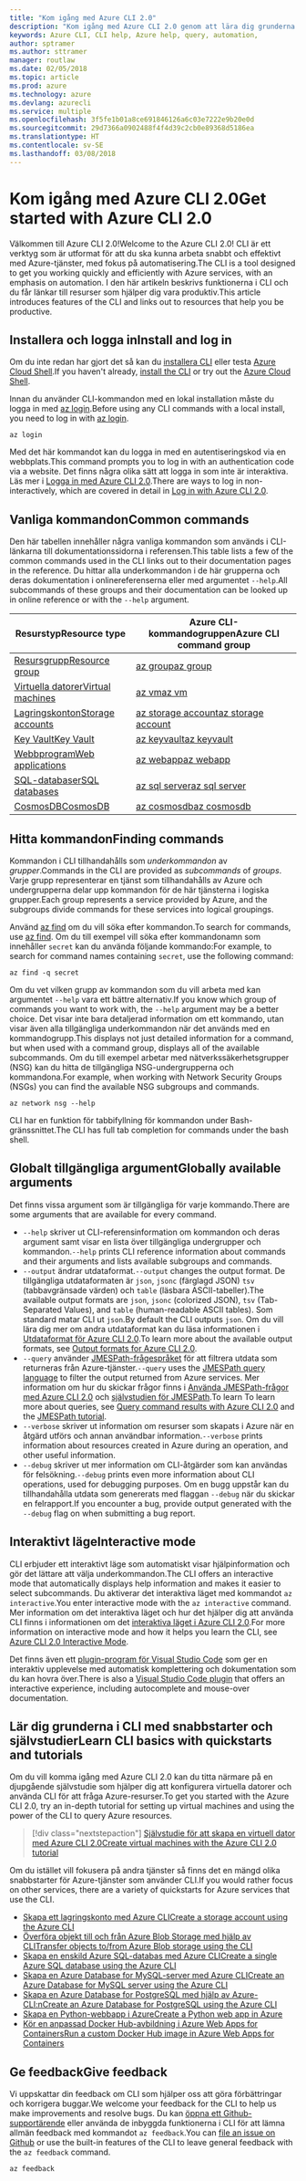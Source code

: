 ```yaml
---
title: "Kom igång med Azure CLI 2.0"
description: "Kom igång med Azure CLI 2.0 genom att lära dig grunderna om kommandon."
keywords: Azure CLI, CLI help, Azure help, query, automation,
author: sptramer
ms.author: sttramer
manager: routlaw
ms.date: 02/05/2018
ms.topic: article
ms.prod: azure
ms.technology: azure
ms.devlang: azurecli
ms.service: multiple
ms.openlocfilehash: 3f5fe1b01a8ce691846126a6c03e7222e9b20e0d
ms.sourcegitcommit: 29d7366a0902488f4f4d39c2cb0e89368d5186ea
ms.translationtype: HT
ms.contentlocale: sv-SE
ms.lasthandoff: 03/08/2018
---
```

# <a name="get-started-with-azure-cli-20"></a><span data-ttu-id="fbd37-104">Kom igång med Azure CLI 2.0</span><span class="sxs-lookup"><span data-stu-id="fbd37-104">Get started with Azure CLI 2.0</span></span>

<span data-ttu-id="fbd37-105">Välkommen till Azure CLI 2.0!</span><span class="sxs-lookup"><span data-stu-id="fbd37-105">Welcome to the Azure CLI 2.0!</span></span> <span data-ttu-id="fbd37-106">CLI är ett verktyg som är utformat för att du ska kunna arbeta snabbt och effektivt med Azure-tjänster, med fokus på automatisering.</span><span class="sxs-lookup"><span data-stu-id="fbd37-106">The CLI is a tool designed to get you working quickly and efficiently with Azure services, with an emphasis on automation.</span></span> <span data-ttu-id="fbd37-107">I den här artikeln beskrivs funktionerna i CLI och du får länkar till resurser som hjälper dig vara produktiv.</span><span class="sxs-lookup"><span data-stu-id="fbd37-107">This article introduces features of the CLI and links out to resources that help you be productive.</span></span>

## <a name="install-and-log-in"></a><span data-ttu-id="fbd37-108">Installera och logga in</span><span class="sxs-lookup"><span data-stu-id="fbd37-108">Install and log in</span></span>

<span data-ttu-id="fbd37-109">Om du inte redan har gjort det så kan du [installera CLI](install-azure-cli.md) eller testa [Azure Cloud Shell](/azure/cloud-shell/overview).</span><span class="sxs-lookup"><span data-stu-id="fbd37-109">If you haven't already, [install the CLI](install-azure-cli.md) or try out the [Azure Cloud Shell](/azure/cloud-shell/overview).</span></span>

<span data-ttu-id="fbd37-110">Innan du använder CLI-kommandon med en lokal installation måste du logga in med [az login](/cli/azure/reference-index#az_login).</span><span class="sxs-lookup"><span data-stu-id="fbd37-110">Before using any CLI commands with a local install, you need to log in with [az login](/cli/azure/reference-index#az_login).</span></span>

```azurecli
az login
```

<span data-ttu-id="fbd37-111">Med det här kommandot kan du logga in med en autentiseringskod via en webbplats.</span><span class="sxs-lookup"><span data-stu-id="fbd37-111">This command prompts you to log in with an authentication code via a website.</span></span> <span data-ttu-id="fbd37-112">Det finns några olika sätt att logga in som inte är interaktiva. Läs mer i [Logga in med Azure CLI 2.0](authenticate-azure-cli.md).</span><span class="sxs-lookup"><span data-stu-id="fbd37-112">There are ways to log in non-interactively, which are covered in detail in [Log in with Azure CLI 2.0](authenticate-azure-cli.md).</span></span>

## <a name="common-commands"></a><span data-ttu-id="fbd37-113">Vanliga kommandon</span><span class="sxs-lookup"><span data-stu-id="fbd37-113">Common commands</span></span>

<span data-ttu-id="fbd37-114">Den här tabellen innehåller några vanliga kommandon som används i CLI-länkarna till dokumentationssidorna i referensen.</span><span class="sxs-lookup"><span data-stu-id="fbd37-114">This table lists a few of the common commands used in the CLI links out to their documentation pages in the reference.</span></span>
<span data-ttu-id="fbd37-115">Du hittar alla underkommandon i de här grupperna och deras dokumentation i onlinereferenserna eller med argumentet `--help`.</span><span class="sxs-lookup"><span data-stu-id="fbd37-115">All subcommands of these groups and their documentation can be looked up in online reference or with the `--help` argument.</span></span>

| <span data-ttu-id="fbd37-116">Resurstyp</span><span class="sxs-lookup"><span data-stu-id="fbd37-116">Resource type</span></span> | <span data-ttu-id="fbd37-117">Azure CLI-kommandogruppen</span><span class="sxs-lookup"><span data-stu-id="fbd37-117">Azure CLI command group</span></span> |
|---------------|-------------------------|
| [<span data-ttu-id="fbd37-118">Resursgrupp</span><span class="sxs-lookup"><span data-stu-id="fbd37-118">Resource group</span></span>](/azure/azure-resource-manager/resource-group-overview) | [<span data-ttu-id="fbd37-119">az group</span><span class="sxs-lookup"><span data-stu-id="fbd37-119">az group</span></span>](/cli/azure/group) |
| [<span data-ttu-id="fbd37-120">Virtuella datorer</span><span class="sxs-lookup"><span data-stu-id="fbd37-120">Virtual machines</span></span>](/azure/virtual-machines) | [<span data-ttu-id="fbd37-121">az vm</span><span class="sxs-lookup"><span data-stu-id="fbd37-121">az vm</span></span>](/cli/azure/vm) |
| [<span data-ttu-id="fbd37-122">Lagringskonton</span><span class="sxs-lookup"><span data-stu-id="fbd37-122">Storage accounts</span></span>](/azure/storage/common/storage-introduction) | [<span data-ttu-id="fbd37-123">az storage account</span><span class="sxs-lookup"><span data-stu-id="fbd37-123">az storage account</span></span>](/cli/azure/storage/account) |
| [<span data-ttu-id="fbd37-124">Key Vault</span><span class="sxs-lookup"><span data-stu-id="fbd37-124">Key Vault</span></span>](/azure/key-vault/key-vault-whatis) | [<span data-ttu-id="fbd37-125">az keyvault</span><span class="sxs-lookup"><span data-stu-id="fbd37-125">az keyvault</span></span>](/cli/azure/keyvault) |
| [<span data-ttu-id="fbd37-126">Webbprogram</span><span class="sxs-lookup"><span data-stu-id="fbd37-126">Web applications</span></span>](/azure/ap-service) | [<span data-ttu-id="fbd37-127">az webapp</span><span class="sxs-lookup"><span data-stu-id="fbd37-127">az webapp</span></span>](/cli/azure/webapp) |
| [<span data-ttu-id="fbd37-128">SQL-databaser</span><span class="sxs-lookup"><span data-stu-id="fbd37-128">SQL databases</span></span>](/azure/sql-database) | [<span data-ttu-id="fbd37-129">az sql server</span><span class="sxs-lookup"><span data-stu-id="fbd37-129">az sql server</span></span>](/cli/azure/sql/server) |
| [<span data-ttu-id="fbd37-130">CosmosDB</span><span class="sxs-lookup"><span data-stu-id="fbd37-130">CosmosDB</span></span>](/azure/cosmos-db) | [<span data-ttu-id="fbd37-131">az cosmosdb</span><span class="sxs-lookup"><span data-stu-id="fbd37-131">az cosmosdb</span></span>](/cli/azure/cosmosdb) |

## <a name="finding-commands"></a><span data-ttu-id="fbd37-132">Hitta kommandon</span><span class="sxs-lookup"><span data-stu-id="fbd37-132">Finding commands</span></span>

<span data-ttu-id="fbd37-133">Kommandon i CLI tillhandahålls som _underkommandon_ av _grupper_.</span><span class="sxs-lookup"><span data-stu-id="fbd37-133">Commands in the CLI are provided as _subcommands_ of _groups_.</span></span>
<span data-ttu-id="fbd37-134">Varje grupp representerar en tjänst som tillhandahålls av Azure och undergrupperna delar upp kommandon för de här tjänsterna i logiska grupper.</span><span class="sxs-lookup"><span data-stu-id="fbd37-134">Each group represents a service provided by Azure, and the subgroups divide commands for these services into logical groupings.</span></span>

<span data-ttu-id="fbd37-135">Använd [az find](/cli/azure/reference-index#az_find) om du vill söka efter kommandon.</span><span class="sxs-lookup"><span data-stu-id="fbd37-135">To search for commands, use [az find](/cli/azure/reference-index#az_find).</span></span> <span data-ttu-id="fbd37-136">Om du till exempel vill söka efter kommandonamn som innehåller `secret` kan du använda följande kommando:</span><span class="sxs-lookup"><span data-stu-id="fbd37-136">For example, to search for command names containing `secret`, use the following command:</span></span>

```azurecli
az find -q secret
```

<span data-ttu-id="fbd37-137">Om du vet vilken grupp av kommandon som du vill arbeta med kan argumentet `--help` vara ett bättre alternativ.</span><span class="sxs-lookup"><span data-stu-id="fbd37-137">If you know which group of commands you want to work with, the `--help` argument may be a better choice.</span></span> <span data-ttu-id="fbd37-138">Det visar inte bara detaljerad information om ett kommando, utan visar även alla tillgängliga underkommandon när det används med en kommandogrupp.</span><span class="sxs-lookup"><span data-stu-id="fbd37-138">This displays not just detailed information for a command, but when used with a command group, displays all of the available subcommands.</span></span> <span data-ttu-id="fbd37-139">Om du till exempel arbetar med nätverkssäkerhetsgrupper (NSG) kan du hitta de tillgängliga NSG-undergrupperna och kommandona.</span><span class="sxs-lookup"><span data-stu-id="fbd37-139">For example, when working with Network Security Groups (NSGs) you can find the available NSG subgroups and commands.</span></span>

```azurecli
az network nsg --help
```

<span data-ttu-id="fbd37-140">CLI har en funktion för tabbifyllning för kommandon under Bash-gränssnittet.</span><span class="sxs-lookup"><span data-stu-id="fbd37-140">The CLI has full tab completion for commands under the bash shell.</span></span>

## <a name="globally-available-arguments"></a><span data-ttu-id="fbd37-141">Globalt tillgängliga argument</span><span class="sxs-lookup"><span data-stu-id="fbd37-141">Globally available arguments</span></span>

<span data-ttu-id="fbd37-142">Det finns vissa argument som är tillgängliga för varje kommando.</span><span class="sxs-lookup"><span data-stu-id="fbd37-142">There are some arguments that are available for every command.</span></span>

* <span data-ttu-id="fbd37-143">`--help` skriver ut CLI-referensinformation om kommandon och deras argument samt visar en lista över tillgängliga undergrupper och kommandon.</span><span class="sxs-lookup"><span data-stu-id="fbd37-143">`--help` prints CLI reference information about commands and their arguments and lists available subgroups and commands.</span></span>
* <span data-ttu-id="fbd37-144">`--output` ändrar utdataformat.</span><span class="sxs-lookup"><span data-stu-id="fbd37-144">`--output` changes the output format.</span></span> <span data-ttu-id="fbd37-145">De tillgängliga utdataformaten är `json`, `jsonc` (färglagd JSON) `tsv` (tabbavgränsade värden) och `table` (läsbara ASCII-tabeller).</span><span class="sxs-lookup"><span data-stu-id="fbd37-145">The available output formats are `json`, `jsonc` (colorized JSON), `tsv` (Tab-Separated Values), and `table` (human-readable ASCII tables).</span></span> <span data-ttu-id="fbd37-146">Som standard matar CLI ut `json`.</span><span class="sxs-lookup"><span data-stu-id="fbd37-146">By default the CLI outputs `json`.</span></span> <span data-ttu-id="fbd37-147">Om du vill lära dig mer om andra utdataformat kan du läsa informationen i [Utdataformat för Azure CLI 2.0](format-output-azure-cli.md).</span><span class="sxs-lookup"><span data-stu-id="fbd37-147">To learn more about the available output formats, see [Output formats for Azure CLI 2.0](format-output-azure-cli.md).</span></span>
* <span data-ttu-id="fbd37-148">`--query` använder [JMESPath-frågespråket](http://jmespath.org/) för att filtrera utdata som returneras från Azure-tjänster.</span><span class="sxs-lookup"><span data-stu-id="fbd37-148">`--query` uses the [JMESPath query language](http://jmespath.org/) to filter the output returned from Azure services.</span></span> <span data-ttu-id="fbd37-149">Mer information om hur du skickar frågor finns i [Använda JMESPath-frågor med Azure CLI 2.0](query-azure-cli.md) och [självstudien för JMESPath](http://jmespath.org/tutorial.html).</span><span class="sxs-lookup"><span data-stu-id="fbd37-149">To learn To learn more about queries, see [Query command results with Azure CLI 2.0](query-azure-cli.md) and the [JMESPath tutorial](http://jmespath.org/tutorial.html).</span></span>
* <span data-ttu-id="fbd37-150">`--verbose` skriver ut information om resurser som skapats i Azure när en åtgärd utförs och annan användbar information.</span><span class="sxs-lookup"><span data-stu-id="fbd37-150">`--verbose` prints information about resources created in Azure during an operation, and other useful information.</span></span>
* <span data-ttu-id="fbd37-151">`--debug` skriver ut mer information om CLI-åtgärder som kan användas för felsökning.</span><span class="sxs-lookup"><span data-stu-id="fbd37-151">`--debug` prints even more information about CLI operations, used for debugging purposes.</span></span> <span data-ttu-id="fbd37-152">Om en bugg uppstår kan du tillhandahålla utdata som genererats med flaggan `--debug` när du skickar en felrapport.</span><span class="sxs-lookup"><span data-stu-id="fbd37-152">If you encounter a bug, provide output generated with the `--debug` flag on when submitting a bug report.</span></span>


## <a name="interactive-mode"></a><span data-ttu-id="fbd37-153">Interaktivt läge</span><span class="sxs-lookup"><span data-stu-id="fbd37-153">Interactive mode</span></span>

<span data-ttu-id="fbd37-154">CLI erbjuder ett interaktivt läge som automatiskt visar hjälpinformation och gör det lättare att välja underkommandon.</span><span class="sxs-lookup"><span data-stu-id="fbd37-154">The CLI offers an interactive mode that automatically displays help information and makes it easier to select subcommands.</span></span> <span data-ttu-id="fbd37-155">Du aktiverar det interaktiva läget med kommandot `az interactive`.</span><span class="sxs-lookup"><span data-stu-id="fbd37-155">You enter interactive mode with the `az interactive` command.</span></span> <span data-ttu-id="fbd37-156">Mer information om det interaktiva läget och hur det hjälper dig att använda CLI finns i informationen om det [interaktiva läget i Azure CLI 2.0](interactive-azure-cli.md).</span><span class="sxs-lookup"><span data-stu-id="fbd37-156">For more information on interactive mode and how it helps you learn the CLI, see [Azure CLI 2.0 Interactive Mode](interactive-azure-cli.md).</span></span>

<span data-ttu-id="fbd37-157">Det finns även ett [plugin-program för Visual Studio Code](https://marketplace.visualstudio.com/items?itemName=ms-vscode.azurecli) som ger en interaktiv upplevelse med automatisk komplettering och dokumentation som du kan hovra över.</span><span class="sxs-lookup"><span data-stu-id="fbd37-157">There is also a [Visual Studio Code plugin](https://marketplace.visualstudio.com/items?itemName=ms-vscode.azurecli) that offers an interactive experience, including autocomplete and mouse-over documentation.</span></span>



## <a name="learn-cli-basics-with-quickstarts-and-tutorials"></a><span data-ttu-id="fbd37-158">Lär dig grunderna i CLI med snabbstarter och självstudier</span><span class="sxs-lookup"><span data-stu-id="fbd37-158">Learn CLI basics with quickstarts and tutorials</span></span>

<span data-ttu-id="fbd37-159">Om du vill komma igång med Azure CLI 2.0 kan du titta närmare på en djupgående självstudie som hjälper dig att konfigurera virtuella datorer och använda CLI för att fråga Azure-resurser.</span><span class="sxs-lookup"><span data-stu-id="fbd37-159">To get you started with the Azure CLI 2.0, try an in-depth tutorial for setting up virtual machines and using the power of the CLI to query Azure resources.</span></span>

> [!div class="nextstepaction"]
> [<span data-ttu-id="fbd37-160">Självstudie för att skapa en virtuell dator med Azure CLI 2.0</span><span class="sxs-lookup"><span data-stu-id="fbd37-160">Create virtual machines with the Azure CLI 2.0 tutorial</span></span>](azure-cli-vm-tutorial.yml)

<span data-ttu-id="fbd37-161">Om du istället vill fokusera på andra tjänster så finns det en mängd olika snabbstarter för Azure-tjänster som använder CLI.</span><span class="sxs-lookup"><span data-stu-id="fbd37-161">If you would rather focus on other services, there are a variety of quickstarts for Azure services that use the CLI.</span></span>

* [<span data-ttu-id="fbd37-162">Skapa ett lagringskonto med Azure CLI</span><span class="sxs-lookup"><span data-stu-id="fbd37-162">Create a storage account using the Azure CLI</span></span>](/azure/storage/common/storage-quickstart-create-storage-account-cli)
* [<span data-ttu-id="fbd37-163">Överföra objekt till och från Azure Blob Storage med hjälp av CLI</span><span class="sxs-lookup"><span data-stu-id="fbd37-163">Transfer objects to/from Azure Blob storage using the CLI</span></span>](/azure/storage/blobs/storage-quickstart-blobs-cli)
* [<span data-ttu-id="fbd37-164">Skapa en enskild Azure SQL-databas med Azure CLI</span><span class="sxs-lookup"><span data-stu-id="fbd37-164">Create a single Azure SQL database using the Azure CLI</span></span>](/azure/sql-database/sql-database-get-started-cli)
* [<span data-ttu-id="fbd37-165">Skapa en Azure Database for MySQL-server med Azure CLI</span><span class="sxs-lookup"><span data-stu-id="fbd37-165">Create an Azure Database for MySQL server using the Azure CLI</span></span>](/azure/mysql/quickstart-create-mysql-server-database-using-azure-cli)
* [<span data-ttu-id="fbd37-166">Skapa en Azure Database for PostgreSQL med hjälp av Azure-CLI:n</span><span class="sxs-lookup"><span data-stu-id="fbd37-166">Create an Azure Database for PostgreSQL using the Azure CLI</span></span>](/azure/postgresql/quickstart-create-server-database-azure-cli)
* [<span data-ttu-id="fbd37-167">Skapa en Python-webbapp i Azure</span><span class="sxs-lookup"><span data-stu-id="fbd37-167">Create a Python web app in Azure</span></span>](/azure/app-service/app-service-web-get-started-python)
* [<span data-ttu-id="fbd37-168">Kör en anpassad Docker Hub-avbildning i Azure Web Apps for Containers</span><span class="sxs-lookup"><span data-stu-id="fbd37-168">Run a custom Docker Hub image in Azure Web Apps for Containers</span></span>](/azure/app-service/containers/quickstart-custom-docker-image)

## <a name="give-feedback"></a><span data-ttu-id="fbd37-169">Ge feedback</span><span class="sxs-lookup"><span data-stu-id="fbd37-169">Give feedback</span></span>

<span data-ttu-id="fbd37-170">Vi uppskattar din feedback om CLI som hjälper oss att göra förbättringar och korrigera buggar.</span><span class="sxs-lookup"><span data-stu-id="fbd37-170">We welcome your feedback for the CLI to help us make improvements and resolve bugs.</span></span> <span data-ttu-id="fbd37-171">Du kan [öppna ett Github-supportärende](https://github.com/azure/azure-cli/issues) eller använda de inbyggda funktionerna i CLI för att lämna allmän feedback med kommandot `az feedback`.</span><span class="sxs-lookup"><span data-stu-id="fbd37-171">You can [file an issue on Github](https://github.com/azure/azure-cli/issues) or use the built-in features of the CLI to leave general feedback with the `az feedback` command.</span></span>

```azurecli
az feedback
```
